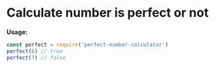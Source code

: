 # Calculate number is perfect or not

**Usage:**

```javascript
const perfect = require('perfect-number-calculator')
perfect(6) // true
perfect(7) // false
```
